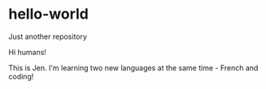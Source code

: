 # hello-world
Just another repository

Hi humans!

This is Jen. I'm learning two new languages at the same time - French and coding! 
